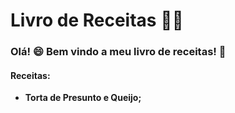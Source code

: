 # Livro de Receitas :man_cook:

### Olá! :smile: Bem vindo a meu livro de receitas! :shallow_pan_of_food:

#### Receitas: 

- **Torta de Presunto e Queijo;**

  

